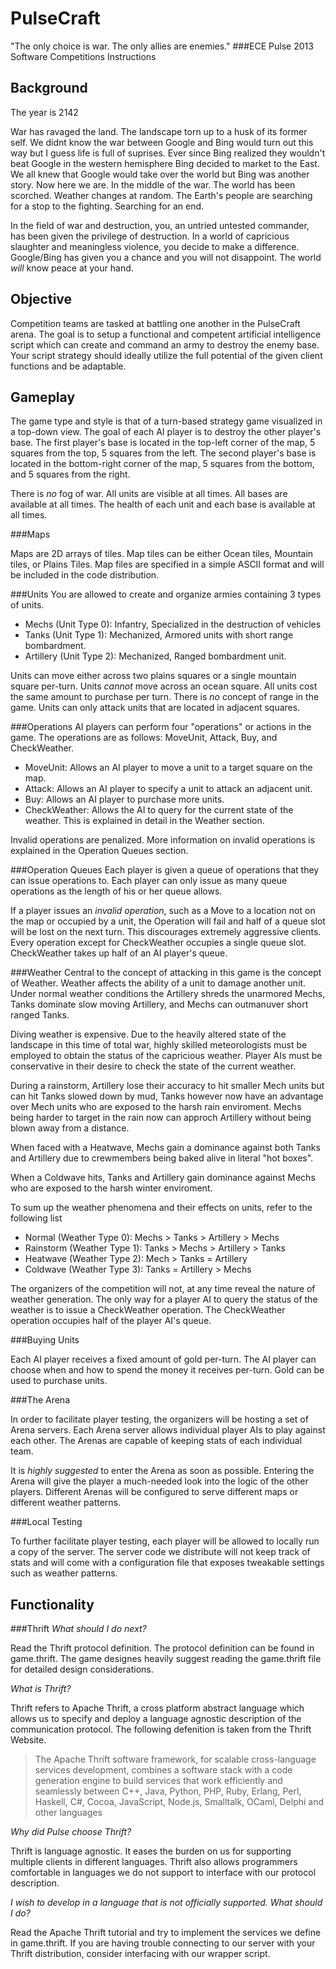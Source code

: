 PulseCraft
=========
"The only choice is war. The only allies are enemies."
###ECE Pulse 2013 Software Competitions Instructions

Background
----------
The year is 2142

War has ravaged the land. The landscape torn up to a husk of its former self. 
We didnt know the war between Google and Bing would turn out this way but I guess
life is full of suprises. Ever since Bing realized they wouldn't beat Google in the 
western hemisphere Bing decided to market to the East. We all knew that Google
would take over the world but Bing was another story. Now here we are. 
In the middle of the war. The world has been scorched. Weather changes at random.
The Earth's people are searching for a stop to the fighting. Searching for an end.

In the field of war and destruction, you, an untried untested commander, has been
given the privilege of destruction. In a world of capricious slaughter and 
meaningless violence, you decide to make a difference. Google/Bing has given you
a chance and you will not disappoint. The world *will* know peace at your hand.

Objective
---------
Competition teams are tasked at battling one another in the
PulseCraft arena. The goal is to setup a functional and 
competent artificial intelligence script which can create 
and command an army to destroy the enemy base. Your script 
strategy should ideally utilize the full potential of the 
given client functions and be adaptable. 

Gameplay
--------
The game type and style is that of a turn-based strategy game
visualized in a top-down view. The goal of each AI player is to
destroy the other player's base. The first player's base is located
in the top-left corner of the map, 5 squares from the top, 5 squares
from the left. The second player's base is located in the bottom-right
corner of the map, 5 squares from the bottom, and 5 squares from the
right.

There is *no* fog of war. All units are visible at all times. All
bases are available at all times. The health of each unit and each
base is available at all times.

###Maps

Maps are 2D arrays of tiles. Map tiles can be either Ocean tiles, 
Mountain tiles, or Plains Tiles. Map files are specified in a simple
ASCII format and will be included in the code distribution.

###Units
You are allowed to create and organize armies containing 3 types of units.

* Mechs (Unit Type 0): Infantry, Specialized in the destruction of vehicles
* Tanks (Unit Type 1): Mechanized, Armored units with short range bombardment.
* Artillery (Unit Type 2): Mechanized, Ranged bombardment unit.

Units can move either across two plains squares or a single mountain square
per-turn. Units *cannot* move across an ocean square. All units cost the same 
amount to purchase per turn. There is *no* concept of range in the game. 
Units can only attack units that are located in adjacent squares.

###Operations
AI players can perform four "operations" or actions in the game. The operations
are as follows: MoveUnit, Attack, Buy, and CheckWeather.

* MoveUnit: Allows an AI player to move a unit to a target square on the map.
* Attack: Allows an AI player to specify a unit to attack an adjacent unit.
* Buy: Allows an AI player to purchase more units.
* CheckWeather: Allows the AI to query for the current state of the weather. This is 
  explained in detail in the Weather section.

Invalid operations are penalized. More information on invalid operations
is explained in the Operation Queues section.

###Operation Queues
Each player is given a queue of operations that they can issue operations to.
Each player can only issue as many queue operations as the length of his or her
queue allows. 

If a player issues an *invalid operation*, such as a Move to a location not
on the map or occupied by a unit, the Operation will fail and half of a queue
slot will be lost on the next turn. This discourages extremely aggressive clients.
Every operation except for CheckWeather occupies a single queue slot.
CheckWeather takes up half of an AI player's queue.

###Weather
Central to the concept of attacking in this game is the concept of Weather.
Weather affects the ability of a unit to damage another unit.
Under normal weather conditions the Artillery shreds the unarmored Mechs, Tanks 
dominate slow moving Artillery, and Mechs can outmanuver short ranged Tanks.

Diving weather is expensive. Due to the heavily altered state of the landscape
in this time of total war, highly skilled meteorologists must be employed to
obtain the status of the capricious weather. Player AIs must be conservative
in their desire to check the state of the current weather.

During a rainstorm, Artillery lose their accuracy to hit smaller Mech units
but can hit Tanks slowed down by mud, Tanks however now have an advantage over
Mech units who are exposed to the harsh rain enviroment. Mechs being harder to
target in the rain now can approch Artillery without being blown away from a distance.

When faced with a Heatwave, Mechs gain a dominance against both Tanks and Artillery
due to crewmembers being baked alive in literal "hot boxes".

When a Coldwave hits, Tanks and Artillery gain dominance against Mechs who are exposed 
to the harsh winter enviroment.

To sum up the weather phenomena and their effects on units, refer to the following list

* Normal (Weather Type 0):   Mechs > Tanks > Artillery > Mechs
* Rainstorm (Weather Type 1):   Tanks > Mechs > Artillery > Tanks
* Heatwave (Weather Type 2):   Mech > Tanks = Artillery
* Coldwave (Weather Type 3):  Tanks = Artillery > Mechs

The organizers of the competition will not, at any time reveal the nature of weather
generation. The only way for a player AI to query the status of the weather is to
issue a CheckWeather operation. The CheckWeather operation occupies half of the
player AI's queue. 

###Buying Units

Each AI player receives a fixed amount of gold per-turn. The AI player can choose when
and how to spend the money it receives per-turn. Gold can be used to purchase units.

###The Arena

In order to facilitate player testing, the organizers will be hosting a set of Arena
servers. Each Arena server allows individual player AIs to play against each other.
The Arenas are capable of keeping stats of each individual team.

It is *highly suggested* to enter the Arena as soon as possible. Entering the Arena
will give the player a much-needed look into the logic of the other players. Different
Arenas will be configured to serve different maps or different weather patterns.

###Local Testing

To further facilitate player testing, each player will be allowed to locally run a copy
of the server. The server code we distribute will not keep track of stats and will come
with a configuration file that exposes tweakable settings such as weather patterns.


Functionality
-------------
###Thrift
_What should I do next?_

Read the Thrift protocol definition. The protocol definition can be found in
game.thrift. The game designes heavily suggest reading the game.thrift file
for detailed design considerations.

_What is Thrift?_

Thrift refers to Apache Thrift, a cross platform abstract language which allows us to specify
and deploy a language agnostic description of the communication protocol. The following defenition
is taken from the Thrift Website.

>The Apache Thrift software framework, for scalable cross-language services development, combines a
software stack with a code generation engine to build services that work efficiently and seamlessly between
C++, Java, Python, PHP, Ruby, Erlang, Perl, Haskell, C#, Cocoa, JavaScript, Node.js, Smalltalk, OCaml, Delphi and other languages

_Why did Pulse choose Thrift?_

Thrift is language agnostic. It eases the burden on us for supporting multiple clients in different languages.
Thrift also allows programmers comfortable in languages we do not support to interface with our protocol
description.

_I wish to develop in a language that is not officially supported. What should I do?_

Read the Apache Thrift tutorial and try to implement the services we define in game.thrift. If you
are having trouble connecting to our server with your Thrift distribution, consider interfacing with
our wrapper script.

